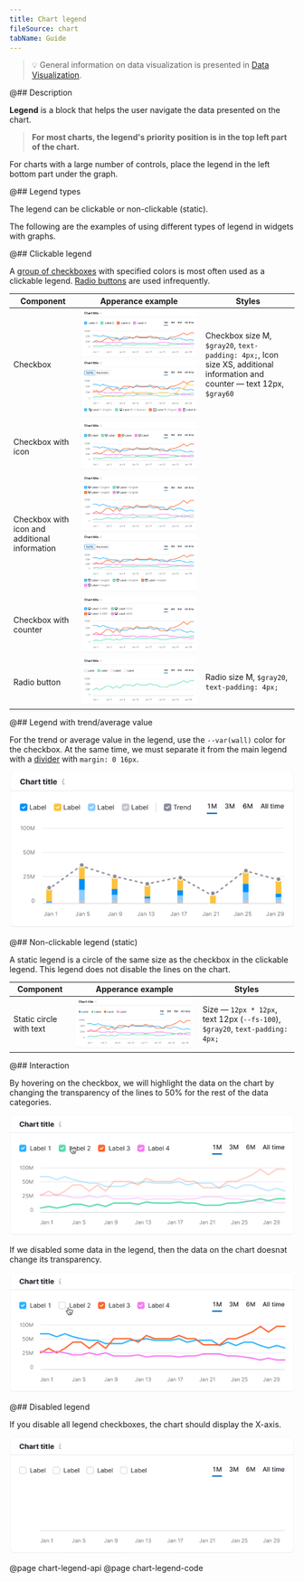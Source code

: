 ```yaml
---
title: Chart legend
fileSource: chart
tabName: Guide
---
```


> 💡 General information on data visualization is presented in [Data Visualization](/data-display/conception/).

@## Description

**Legend** is a block that helps the user navigate the data presented on the chart.

> **For most charts, the legend's priority position is in the top left part of the chart.**

For charts with a large number of controls, place the legend in the left bottom part under the graph.

@## Legend types

The legend can be clickable or non-clickable (static).

The following are the examples of using different types of legend in widgets with graphs.

@## Clickable legend

A [group of checkboxes](/components/checkbox/) with specified colors is most often used as a clickable legend. [Radio buttons](/components/radio/) are used infrequently.

| Component                                     | Apperance example                                                                                      | Styles                                                                                                                    |
| --------------------------------------------- | ------------------------------------------------------------------------------------------------------ | ------------------------------------------------------------------------------------------------------------------------- |
| Checkbox                                      | ![checkbox legend](static/checkbox.png) ![checkbox bottom legend](static/legend-bottom.png)            | Checkbox size M, `$gray20`, `text-padding: 4px;`, Icon size XS, additional information and counter — text 12px, `$gray60` |
| Checkbox with icon                            | ![checkbox legend](static/checkbox-icon.png)                                                           |                                                                                                                           |
| Checkbox with icon and additional information | ![checkbox legend](static/checkbox-icon-info.png) ![checkbox legend](static/checkbox-trash-bottom.png) |                                                                                                                           |
| Checkbox with counter                         | ![checkbox legend](static/checkbox-counter.png)                                                        |                                                                                                                           |
| Radio button                                  | ![radio legend](static/radio.png)                                                                      | Radio size M, `$gray20`, `text-padding: 4px;`                                                                             |

@## Legend with trend/average value

For the trend or average value in the legend, use the `--var(wall)` color for the checkbox. At the same time, we must separate it from the main legend with a [divider](/components/divider/) with `margin: 0 16px`.

![checkbox total legend](static/trend.png)

@## Non-clickable legend (static)

A static legend is a circle of the same size as the checkbox in the clickable legend. This legend does not disable the lines on the chart.

| Component               | Apperance example                        | Styles                                                                        |
| ----------------------- | ---------------------------------------- | ----------------------------------------------------------------------------- |
| Static circle with text | ![line legend](static/static-legend.png) | Size — `12px * 12px`, text 12px (`--fs-100`), `$gray20`, `text-padding: 4px;` |

@## Interaction

By hovering on the checkbox, we will highlight the data on the chart by changing the transparency of the lines to 50% for the rest of the data categories.

![legend hover](static/legend-hover.png)

If we disabled some data in the legend, then the data on the chart doesnэt change its transparency.

![legend hover](static/legend-hover2.png)

@## Disabled legend

If you disable all legend checkboxes, the chart should display the X-axis.

![turn off legend](static/legend-turn-off.png)

@page chart-legend-api
@page chart-legend-code
